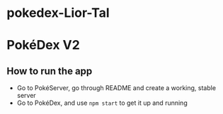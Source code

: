 # pokedex-Lior-Tal

# PokéDex V2

## How to run the app

* Go to PokéServer, go through README and create a working, stable server
* Go to PokéDex, and use `npm start` to get it up and running